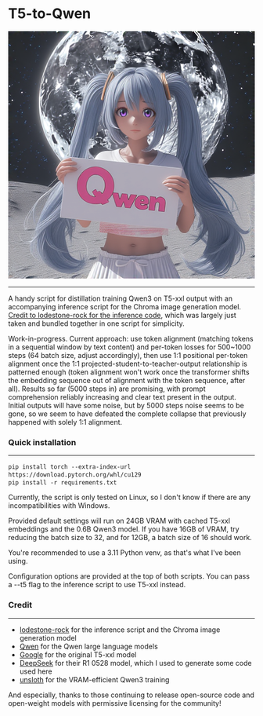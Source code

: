 # T5-to-Qwen

![Qwen](1000+11000_teacher_5taw_15e5proj.png)

---

A handy script for distillation training Qwen3 on T5-xxl output with an accompanying inference script for the Chroma image generation model. [Credit to lodestone-rock for the inference code](https://github.com/lodestone-rock/flow/tree/master), which was largely just taken and bundled together in one script for simplicity.

Work-in-progress. Current approach: use token alignment (matching tokens in a sequential window by text content) and per-token losses for 500~1000 steps (64 batch size, adjust accordingly), then use 1:1 positional per-token alignment once the 1:1 projected-student-to-teacher-output relationship is patterned enough (token alignment won't work once the transformer shifts the embedding sequence out of alignment with the token sequence, after all). Results so far (5000 steps in) are promising, with prompt comprehension reliably increasing and clear text present in the output. Initial outputs will have some noise, but by 5000 steps noise seems to be gone, so we seem to have defeated the complete collapse that previously happened with solely 1:1 alignment.

### Quick installation
---
```
pip install torch --extra-index-url https://download.pytorch.org/whl/cu129
pip install -r requirements.txt
```
Currently, the script is only tested on Linux, so I don't know if there are any incompatibilities with Windows.

Provided default settings will run on 24GB VRAM with cached T5-xxl embeddings and the 0.6B Qwen3 model. If you have 16GB of VRAM, try reducing the batch size to 32, and for 12GB, a batch size of 16 should work.

You're recommended to use a 3.11 Python venv, as that's what I've been using. 

Configuration options are provided at the top of both scripts. You can pass a --t5 flag to the inference script to use T5-xxl instead.

### Credit
---
- [lodestone-rock](https://huggingface.co/lodestones) for the inference script and the Chroma image generation model
- [Qwen](https://huggingface.co/Qwen) for the Qwen large language models
- [Google](https://huggingface.co/google) for the original T5-xxl model
- [DeepSeek](https://huggingface.co/deepseek-ai) for their R1 0528 model, which I used to generate some code used here
- [unsloth](https://huggingface.co/unsloth) for the VRAM-efficient Qwen3 training

And especially, thanks to those continuing to release open-source code and open-weight models with permissive licensing for the community!
